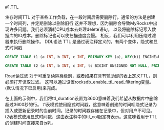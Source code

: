 #1.TTL

生存时间TTL
对于某些工作负载，在一段时间后需要删除行。通常的方法是创建一个时间列，并定期删除以删除旧行 这并不理想，因为删除会导致MyRocks中出现许多问题。我们必须消耗CPU成本去处理delete语句。 以及将删除标记写入数据库的IO成本。删除标记也可以使扫描速度变慢。
相反，我们可以利用压缩过滤器来执行删除操作。
DDL语法
TTL 是通过表注释定义的，有两个变体，隐式和显式时间戳

```sql
CREATE TABLE t1 (a INT, b INT, c INT, PRIMARY KEY (a), KEY(b)) ENGINE=ROCKSDB COMMENT "ttl_duration=3600;";

CREATE TABLE t2 (a INT, b INT, c INT, ts BIGINT UNSIGNED NOT NULL, PRIMARY KEY (a), KEY(b)) ENGINE=ROCKSDB COMMENT "ttl_duration=3600;ttl_col=ts;";
```

Read读过滤
对于可重复读隔离级别，或者如果在具有辅助键的表上定义TTL，则必须打开读取过滤。 这可以通过设置rocksdb_enable_ttl_read_filtering变量。(默认情况下已启用)来完成。


在上面的示例中，我们将ttl_duration设置为3600意味着我们希望从数据库中删除超过3600秒的行。
t1表模式使用隐式时间戳，这意味着创建的时间呗隐式记录为插入或更新记录时的当前时间。记录的时间戳存储在记录中，但对用户不可见。 t2表模式使用显式时间戳，这由表注释中的ttl_col限定符表示。这意味着用于TTL的创建时间直接来自ts列。



